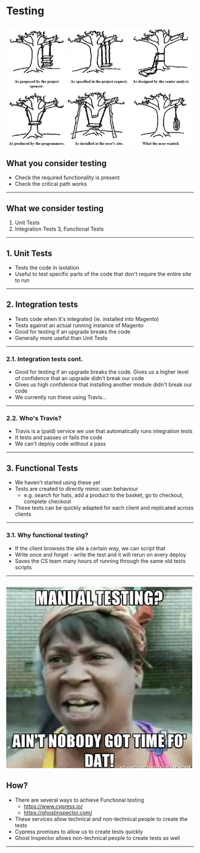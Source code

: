 # Testing
![](assets/img/35e295b058d31873c4de0c9bbc97b6b01a7f7951-1-500x316.jpg)
---

## What you consider testing
- Check the required functionality is present
- Check the critical path works
---

## What we consider testing
1. Unit Tests
2. Integration Tests
3, Functional Tests
---

## 1. Unit Tests
- Tests the code in isolation
- Useful to test specific parts of the code that don't require the entire site to run
---

## 2. Integration tests
- Tests code when it's integrated (ie. installed into Magento)
- Tests against an actual running instance of Magento
- Good for testing if an upgrade breaks the code
- Generally more useful than Unit Tests
---

### 2.1. Integration tests cont.
- Good for testing if an upgrade breaks the code. Gives us a higher level of confidence that an upgrade didn't break our code
- Gives us high confidence that installing another module didn't break our code
- We currently run these using Travis...
---

### 2.2. Who's Travis?
- Travis is a (paid) service we use that automatically runs integration tests
- It tests and passes or fails the code
- We can't deploy code without a pass
---

## 3. Functional Tests
- We haven't started using these yet
- Tests are created to directly mimic user behaviour
  - e.g. search for hats, add a product to the basket, go to checkout, complete checkout
- These tests can be quickly adapted for each client and replicated across clients
---

### 3.1. Why functional testing?
- If the client browses the site a certain way, we can script that
- Write once and forget - write the test and it will rerun on every deploy
- Saves the CS team many hours of running through the same old tests scripts
---

![](assets/img/Software-Testing-Memes-7.jpg)
---

## How?
- There are several ways to achieve Functional testing
  - https://www.cypress.io/
  - https://ghostinspector.com/
- These services allow technical and non-technical people to create the tests
- Cypress promises to allow us to create tests quickly
- Ghost Inspector allows non-technical people to create tests as well
---
